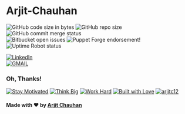 # Arjit-Chauhan



![GitHub code size in bytes](https://img.shields.io/github/languages/code-size/Arjitc12/Summer-Training?=plastic)    ![GitHub repo size](https://img.shields.io/github/repo-size/Arjitc12/Summer-Training?style=plastic)    ![GitHub commit merge status](https://img.shields.io/github/commit-status/badges/shields/master/5d4ab86b1b5ddfb3c4a70a70bd19932c52603b8c)   
![Bitbucket open issues](https://img.shields.io/bitbucket/issues-raw/Arjitc12/Summer-Training) ![Puppet Forge endorsement](https://img.shields.io/puppetforge/e/camptocamp/openssl)!  
![Uptime Robot status](https://img.shields.io/uptimerobot/status/m778918918-3e92c097147760ee39d02d36) 


 [![LinkedIn](https://img.shields.io/static/v1.svg?label=connect&message=@arjitc12&color=success&logo=linkedin&style=flat&logoColor=white&colorA=blue)](https://www.linkedin.com/in/arjitc12)   
 [![GMAIL](https://img.shields.io/static/v1.svg?label=send&message=arjitc12@gmail.com&color=red&logo=gmail&style=social)](https://www.github.com/Arjitc12)

### Oh, Thanks!
[![Stay Motivated](https://img.shields.io/badge/Stay-Motivated-teal.svg?style=for-the-badge)](https://github.com/Arjitc12)   [![Think Big](https://img.shields.io/badge/Think-Big-orange.svg?style=for-the-badge)](https://github.com/Arjitc12)   [![Work Hard](https://img.shields.io/badge/Work-Hard-blue.svg?style=for-the-badge)](https://github.com/Arjitc12)   [![Built with Love](https://forthebadge.com/images/badges/built-with-love.svg)](https://github.com/Arjitc12)   [![arjitc12](https://forthebadge.com/images/badges/makes-people-smile.svg)](https://github.com/Arjitc12)


#### Made with :heart: by [Arjit Chauhan](https://www.linkedin.com/in/arjitc12)

